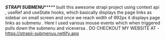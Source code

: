 *******************************STRAPI SUBMENU************************************
built this awesome strapi project using context api , useRef and useState hooks, which basically displays the page links as sidebar on small screen and  once we reach width of 992px it displays page links as submenu .
Here I used various mouse events which when triggered pulls down the submenu and viceversa .
DO CHECKOUT MY WEBSITE AT - https://strapii-submenuu.netlify.app
